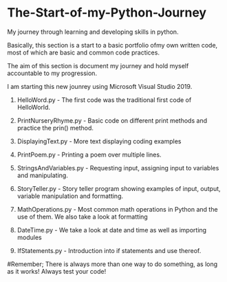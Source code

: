 # The-Start-of-my-Python-Journey
My journey through learning and developing skills in python.

Basically, this section is a start to a basic portfolio ofmy own written code, most of which are basic and common code practices.

The aim of this section is document my journey and hold myself accountable to my progression.

I am starting this new jounrey using Microsoft Visual Studio 2019.

1. HelloWord.py - The first code was the traditional first code of HelloWorld.

2. PrintNurseryRhyme.py - Basic code on different print methods and practice the prin() method.

3. DisplayingText.py - More text displaying coding examples

4. PrintPoem.py - Printing a poem over multiple lines.

5. StringsAndVariables.py - Requesting input, assigning input to variables and manipulating.

6. StoryTeller.py - Story teller program showing examples of input, output, variable manipulation and formatting.

7. MathOperations.py - Most common math operations in Python and the use of them. We also take a look at formatting

8. DateTime.py - We take a look at date and time as well as importing modules

9. IfStatements.py - Introduction into if statements and use thereof.

#Remember; 
There is always more than one way to do something, as long as it works!
Always test your code!
